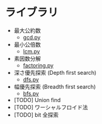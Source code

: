 # ライブラリ

- 最大公約数
    - [gcd.py](./gcd.py)
- 最小公倍数
    - [lcm.py](./lcm.py)
- 素因数分解
    - [factoring.py](./factoring.py)
- 深さ優先探索 (Depth first search)
    - [dfs.py](./dfs.py)
- 幅優先探索 (Breadth first search)
    - [bfs.py](./bfs.py)
- [TODO] Union find
- [TODO] ワーシャルフロイド法
- [TODO] bit 全探索